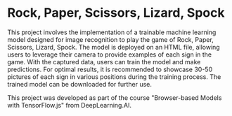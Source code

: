 # Rock, Paper, Scissors, Lizard, Spock

This project involves the implementation of a trainable machine learning model designed for image recognition to play the game of Rock, Paper, Scissors, Lizard, Spock. The model is deployed on an HTML file, allowing users to leverage their camera to provide examples of each sign in the game. With the captured data, users can train the model and make predictions. For optimal results, it is recommended to showcase 30-50 pictures of each sign in various positions during the training process. The trained model can be downloaded for further use.

This project was developed as part of the course "Browser-based Models with TensorFlow.js" from DeepLearning.AI.

